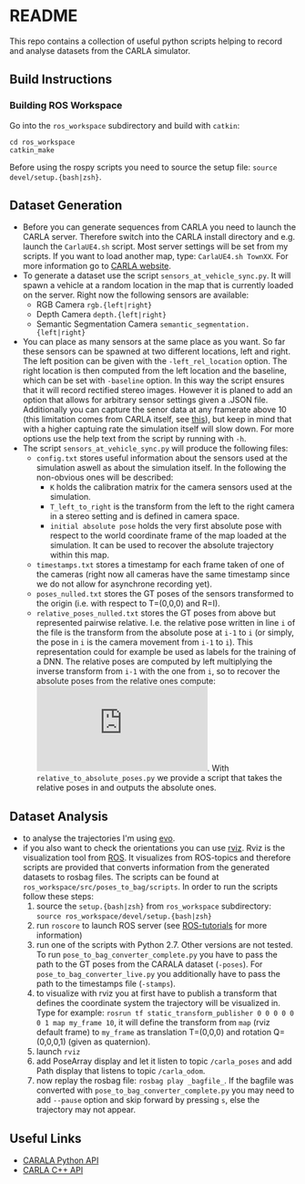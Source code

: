 # README
This repo contains a collection of useful python scripts helping to record and analyse datasets from the CARLA simulator.

## Build Instructions
### Building ROS Workspace
Go into the `ros_workspace` subdirectory and build with `catkin`:
```
cd ros_workspace
catkin_make
```
Before using the rospy scripts you need to source the setup file: `source devel/setup.{bash|zsh}`.

## Dataset Generation
* Before you can generate sequences from CARLA you need to launch the CARLA server. Therefore switch into the CARLA install directory and e.g. launch the `CarlaUE4.sh` script. Most server settings will be set from my scripts. If you want to load another map, type: `CarlaUE4.sh TownXX`. For more information go to [CARLA website](http://carla.org/).
* To generate a dataset use the script `sensors_at_vehicle_sync.py`. It will spawn a vehicle at a random location in the map that is currently loaded on the server. Right now the following sensors are available:
    * RGB Camera `rgb.{left|right}`
    * Depth Camera `depth.{left|right}`
    * Semantic Segmentation Camera `semantic_segmentation.{left|right}`
* You can place as many sensors at the same place as you want. So far these sensors can be spawned at two different locations, left and right. The left position can be given with the `-left_rel_location` option. The right location is then computed from the left location and the baseline, which can be set with `-baseline` option. In this way the script ensures that it will record rectified stereo images. However it is planed to add an option that allows for arbitrary sensor settings given a .JSON file. Additionally you can capture the senor data at any framerate above 10 (this limitation comes from CARLA itself, see [this](https://carla.readthedocs.io/en/latest/configuring_the_simulation/)), but keep in mind that with a higher captuing rate the simulation itself will slow down. For more options use the help text from the script by running with `-h`.
* The script `sensors_at_vehicle_sync.py` will produce the following files:
    * `config.txt` stores useful information about the sensors used at the simulation aswell as about the simulation itself. In the following the non-obvious ones will be described:
        * `K` holds the calibration matrix for the camera sensors used at the simulation.
        * `T_left_to_right` is the transform from the left to the right camera in a stereo setting and is defined in camera space.
        * `initial absolute pose` holds the very first absolute pose with respect to the world coordinate frame of the map loaded at the simulation. It can be used to recover the absolute trajectory within this map.
    * `timestamps.txt` stores a timestamp for each frame taken of one of the cameras (right now all cameras have the same timestamp since we do not allow for asynchrone recording yet).
    * `poses_nulled.txt` stores the GT poses of the sensors transformed to the origin (i.e. with respect to T=(0,0,0) and R=I).
    * `relative_poses_nulled.txt` stores the GT poses from above but represented pairwise relative. I.e. the relative pose written in line `i` of the file is the transform from the absolute pose at `i-1` to `i` (or simply, the pose in `i` is  the camera movement from `i-1` to `i`). This representation could for example be used as labels for the training of a DNN. The relative poses are computed by left multiplying the inverse transform from `i-1` with the one from `i`, so to recover the absolute poses from the relative ones compute: ![equation](https://latex.codecogs.com/gif.latex?%28T_%7Bi-1%7D%29%5E%7B-1%7D%5Ccdot%5Chspace%7B%7D%5EiT_%7Bi-1%7D%3DT_i). With `relative_to_absolute_poses.py` we provide a script that takes the relative poses in and outputs the absolute ones.

## Dataset Analysis
* to analyse the trajectories I'm using [evo](https://github.com/MichaelGrupp/evo).
* if you also want to check the orientations you can use [rviz](http://wiki.ros.org/rviz). Rviz is the visualization tool from [ROS](https://www.ros.org/). It visualizes from ROS-topics and therefore scripts are provided that converts information from the generated datasets to rosbag files. The scripts can be found at `ros_workspace/src/poses_to_bag/scripts`. In order to run the scripts follow these steps:
    1. source the `setup.{bash|zsh}` from `ros_workspace` subdirectory: `source ros_workspace/devel/setup.{bash|zsh}`
    2. run `roscore` to launch ROS server (see [ROS-tutorials](http://wiki.ros.org/ROS/Tutorials) for more information)
    3. run one of the scripts with Python 2.7. Other versions are not tested. To run `pose_to_bag_converter_complete.py` you have to pass the path to the GT poses from the CARALA dataset (`-poses`). For `pose_to_bag_converter_live.py` you additionally have to pass the path to the timestamps file (`-stamps`).
    4. to visualize with rviz you at first have to publish a transform that defines the coordinate system the trajectory will be visualized in. Type for example: `rosrun tf static_transform_publisher 0 0 0 0 0 0 1 map my_frame 10`, it will define the transform from `map` (rviz default frame) to `my_frame` as translation T=(0,0,0) and rotation Q=(0,0,0,1) (given as quaternion). 
    5. launch `rviz`
    6. add PoseArray display and let it listen to topic `/carla_poses` and add Path display that listens to topic `/carla_odom`.
    7. now replay the rosbag file: `rosbag play _bagfile_`. If the bagfile was converted with `pose_to_bag_converter_complete.py` you may need to add `--pause` option and skip forward by pressing `s`, else the trajectory may not appear. 

## Useful Links
- [CARALA Python API](https://carla.readthedocs.io/en/latest/python_api/)
- [CARLA C++ API](https://carla.readthedocs.io/en/latest/cpp_reference/)
